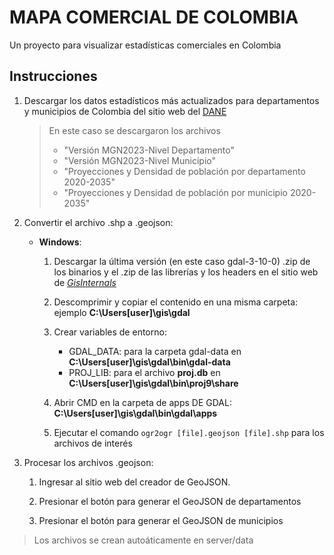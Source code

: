 # MAPA COMERCIAL DE COLOMBIA

Un proyecto para visualizar estadísticas comerciales en Colombia

## Instrucciones

1. Descargar los datos estadísticos más actualizados para departamentos y municipios de Colombia del sitio web del [DANE](https://geoportal.dane.gov.co/servicios/descarga-y-metadatos/datos-geoestadisticos/)
   
   > En este caso se descargaron los archivos  
   > - "Versión MGN2023-Nivel Departamento"
   > - "Versión MGN2023-Nivel Municipio"
   > - "Proyecciones y Densidad de población por departamento 2020-2035"
   > - "Proyecciones y Densidad de población por municipio 2020-2035"

2. Convertir el archivo .shp a .geojson:

   - **Windows**:
     
     1. Descargar la última versión (en este caso gdal-3-10-0) .zip de los binarios y el .zip de las librerías y los headers en el sitio web de [_GisInternals_](https://gisinternals.com/release.php)

     2. Descomprimir y copiar el contenido en una misma carpeta: ejemplo **C:\Users\[user]\gis\gdal**
     
     3. Crear variables de entorno:
     
        - GDAL_DATA: para la carpeta gdal-data en **C:\Users\[user]\gis\gdal\bin\gdal-data**
        - PROJ_LIB: para el archivo **proj.db** en **C:\Users\[user]\gis\gdal\bin\proj9\share**
     
     4. Abrir CMD en la carpeta de apps DE GDAL: **C:\Users\[user]\gis\gdal\bin\gdal\apps**
     
     5. Ejecutar el comando `ogr2ogr [file].geojson [file].shp` para los archivos de interés

3. Procesar los archivos .geojson:

   1. Ingresar al sitio web del creador de GeoJSON.
   
   2. Presionar el botón para generar el GeoJSON de departamentos
   
   3. Presionar el botón para generar el GeoJSON de municipios
  
  > Los archivos se crean autoáticamente en server/data